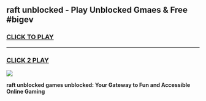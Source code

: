 
## raft unblocked - Play Unblocked Gmaes & Free #bigev
<h3>
<a href="https://news.freeplayer.one?title=raft_unblocked&ref=03M">CLICK TO PLAY</a></h3>
<hr>

<h3>
<a href="https://news.freeplayer.one?title=raft_unblocked&ref=03M">CLICK 2 PLAY</a>
  
</h3>

<a href="https://news.freeplayer.one?title=raft_unblocked&ref=03M"><img src="https://clearcache.store/games.png"></a>


**raft unblocked games unblocked: Your Gateway to Fun and Accessible Online Gaming**
